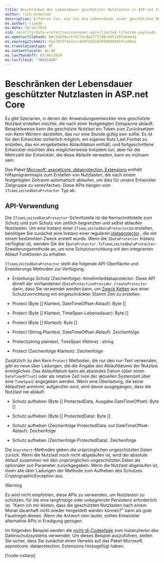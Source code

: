 ```yaml
---
title: Beschränken der Lebensdauer geschützter Nutzlasten in ASP.net Core
author: rick-anderson
description: Erfahren Sie, wie Sie die Lebensdauer einer geschützten Nutzlast mithilfe der ASP.net Core Datenschutz-APIs begrenzen.
ms.author: riande
ms.date: 10/14/2016
uid: security/data-protection/consumer-apis/limited-lifetime-payloads
ms.openlocfilehash: 8dc3b856ec67477ec8ae777749c9bf3107eb4eda
ms.sourcegitcommit: 9a129f5f3e31cc449742b164d5004894bfca90aa
ms.translationtype: MT
ms.contentlocale: de-DE
ms.lasthandoff: 03/06/2020
ms.locfileid: "78651439"
---
```

# <a name="limit-the-lifetime-of-protected-payloads-in-aspnet-core"></a>Beschränken der Lebensdauer geschützter Nutzlasten in ASP.net Core

Es gibt Szenarien, in denen der Anwendungsentwickler eine geschützte Nutzlast erstellen möchte, die nach einer festgelegten Zeitspanne abläuft. Beispielsweise kann die geschützte Nutzlast ein Token zum Zurücksetzen von Kenn Wörtern darstellen, das nur eine Stunde gültig sein sollte. Es ist für den Entwickler sicherlich möglich, ein eigenes Nutz Last Format zu erstellen, das ein eingebettetes Ablaufdatum enthält, und fortgeschrittene Entwickler möchten dies möglicherweise trotzdem tun, aber für die Mehrzahl der Entwickler, die diese Abläufe verwalten, kann es mühsam sein.

Das Paket [Microsoft. aspnetcore. dataprotection. Extensions](https://www.nuget.org/packages/Microsoft.AspNetCore.DataProtection.Extensions/) enthält hilfsprogrammapis zum Erstellen von Nutzlasten, die nach einem festgelegten Zeitraum automatisch ablaufen, um dies für unsere Entwickler Zielgruppe zu vereinfachen. Diese APIs hängen vom `ITimeLimitedDataProtector` Typ ab.

## <a name="api-usage"></a>API-Verwendung

Die `ITimeLimitedDataProtector`-Schnittstelle ist die Kernschnittstelle zum Schutz und zum Schutz von zeitlich begrenzten und selbst ablaufen Nutzlasten. Um eine Instanz einer `ITimeLimitedDataProtector`zu erstellen, benötigen Sie zunächst eine Instanz einer regulären [idataprotector](xref:security/data-protection/consumer-apis/overview) , die mit einem bestimmten Zweck erstellt wurde. Wenn die `IDataProtector` Instanz verfügbar ist, wenden Sie die `IDataProtector.ToTimeLimitedDataProtector`-Erweiterungsmethode an, um eine Schutzvorrichtung mit den integrierten Ablauf Funktionen zu erhalten.

`ITimeLimitedDataProtector` stellt die folgende API-Oberfläche und Erweiterungs Methoden zur Verfügung:

* Erstellungs Schutz (Zeichenfolge): itimelimiteddataprotector: Diese API ähnelt der vorhandenen `IDataProtectionProvider.CreateProtector` darin, dass Sie verwendet werden kann, um [Zweck Ketten](xref:security/data-protection/consumer-apis/purpose-strings) aus einer Schutzvorrichtung mit eingeschränkter Stamm Zeit zu erstellen.

* Protect (Byte [] Klartext, DateTimeOffset-Ablauf): Byte []

* Protect (Byte [] Klartext, TimeSpan-Lebensdauer): Byte []

* Protect (Byte [] Klartext): Byte []

* Protect (String Plaintext, DateTimeOffset-Ablauf): Zeichenfolge

* Protect(string plaintext, TimeSpan lifetime) : string

* Protect (Zeichenfolge Klartext): Zeichenfolge

Zusätzlich zu den Kern `Protect` Methoden, die nur den nur-Text verwenden, gibt es neue über Ladungen, die die Angabe des Ablaufdatums der Nutzlast ermöglichen. Das Ablaufdatum kann als absolutes Datum (über einen `DateTimeOffset`) oder als relative Zeit (von der aktuellen Systemzeit über eine `TimeSpan`) angegeben werden. Wenn eine Überladung, die keine Ablaufzeit annimmt, aufgerufen wird, wird davon ausgegangen, dass die Nutzlast nie abläuft.

* Schutz aufheben (Byte [] ProtectedData, Ausgabe DateTimeOffset): Byte []

* Schutz aufheben (Byte [] ProtectedData): Byte []

* Schutz aufheben (Zeichenfolge ProtectedData, out DateTimeOffset-Ablauf): Zeichenfolge

* Schutz aufheben (Zeichenfolge ProtectedData): Zeichenfolge

Die `Unprotect`-Methoden geben die ursprünglichen ungeschützten Daten zurück. Wenn die Nutzlast noch nicht abgelaufen ist, wird der absolute Ablauf zusammen mit den ursprünglichen ungeschützten Daten als optionaler out-Parameter zurückgegeben. Wenn die Nutzlast abgelaufen ist, lösen alle über Ladungen der Methode zum Aufheben des Schutzes CryptographicException aus.

>[!WARNING]
> Es wird nicht empfohlen, diese APIs zu verwenden, um Nutzlasten zu schützen, für die eine langfristige oder unbegrenzte Persistenz erforderlich ist. "Kann ich mir leisten, dass die geschützten Nutzlasten nach einem Monat dauerhaft nicht wieder hergestellt werden können?" kann als gute Faustregel dienen. Wenn die Antwort nein lautet, sollten Entwickler alternative APIs in Erwägung gezogen.

Im folgenden Beispiel werden die [nicht-di-Codepfade](xref:security/data-protection/configuration/non-di-scenarios) zum Instanziieren des Datenschutzsystems verwendet. Um dieses Beispiel auszuführen, stellen Sie sicher, dass Sie zunächst einen Verweis auf das Paket Microsoft. aspnetcore. dataprotection. Extensions hinzugefügt haben.

[!code-csharp[](limited-lifetime-payloads/samples/limitedlifetimepayloads.cs)]
